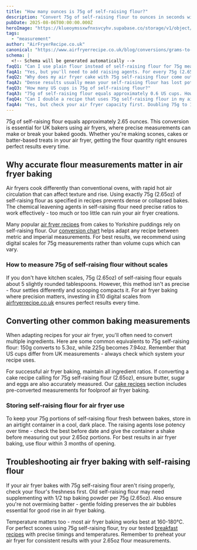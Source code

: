 ```yaml
---
title: "How many ounces is 75g of self-raising flour?"
description: "Convert 75g of self-raising flour to ounces in seconds with our easy calculator and handy air fryer baking tips."
pubDate: 2025-08-06T00:00:00.000Z
heroImage: "https://klueoymssxwfnxsvcyhv.supabase.co/storage/v1/object/public/Shmucket/75g-self-raising-flour-to-ounces.webp"
tags:
  - "measurement"
author: "AirFryerRecipe.co.uk"
canonical: "https://www.airfryerrecipe.co.uk/blog/conversions/grams-to-ounces/75g-self-raising-flour-to-ounces"
schema: |
  <!-- Schema will be generated automatically -->
faqQ1: "Can I use plain flour instead of self-raising flour for 75g measurements?"
faqA1: "Yes, but you'll need to add raising agents. For every 75g (2.65oz) of plain flour, mix in 1.5 tsp baking powder and 1/4 tsp salt. This creates the equivalent of self-raising flour for air fryer baking. Results may vary slightly as commercial self-raising flour has precisely calibrated raising agents."
faqQ2: "Why does my air fryer cake with 75g self-raising flour come out dense?"
faqA2: "Dense results usually mean your self-raising flour has lost potency or you overmixed the batter. Try a fresh batch of flour and fold ingredients gently until just combined. Also check your air fryer temperature - too low won't activate the raising agents properly in your 75g (2.65oz) flour portion."
faqQ3: "How many US cups is 75g of self-raising flour?"
faqA3: "75g of self-raising flour equals approximately 0.6 US cups. However, we strongly recommend weighing rather than using cups for air fryer baking. Cup measurements vary widely based on how you scoop and pack the flour, while 75g (2.65oz) gives precise, consistent results every time."
faqQ4: "Can I double a recipe that uses 75g self-raising flour in my air fryer?"
faqA4: "Yes, but check your air fryer capacity first. Doubling 75g to 150g (5.3oz) flour means doubling all ingredients. Some air fryers can't handle large batters - you may need to cook in batches. For best results with doubled recipes, extend cooking time slightly and check doneness with a skewer."
---
```

<p>75g of self-raising flour equals approximately 2.65 ounces. This conversion is essential for UK bakers using air fryers, where precise measurements can make or break your baked goods. Whether you're making scones, cakes or batter-based treats in your air fryer, getting the flour quantity right ensures perfect results every time.</p>

<h2>Why accurate flour measurements matter in air fryer baking</h2>
<p>Air fryers cook differently than conventional ovens, with rapid hot air circulation that can affect texture and rise. Using exactly 75g (2.65oz) of self-raising flour as specified in recipes prevents dense or collapsed bakes. The chemical leavening agents in self-raising flour need precise ratios to work effectively - too much or too little can ruin your air fryer creations.</p>
<p>Many popular <a href=https://www.airfryerrecipe.co.uk/recipes>air fryer recipes</a> from cakes to Yorkshire puddings rely on self-raising flour. Our <a href=https://www.airfryerrecipe.co.uk/air-fryer-conversion-chart>conversion chart</a> helps adapt any recipe between metric and imperial measurements. For best results, we recommend using digital scales for 75g measurements rather than volume cups which can vary.</p>

<h3>How to measure 75g of self-raising flour without scales</h3>
<p>If you don't have kitchen scales, 75g (2.65oz) of self-raising flour equals about 5 slightly rounded tablespoons. However, this method isn't as precise - flour settles differently and scooping compacts it. For air fryer baking where precision matters, investing in £10 digital scales from <a href=https://www.airfryerrecipe.co.uk>airfryerrecipe.co.uk</a> ensures perfect results every time.</p>

<h2>Converting other common baking measurements</h2>
<p>When adapting recipes for your air fryer, you'll often need to convert multiple ingredients. Here are some common equivalents to 75g self-raising flour: 150g converts to 5.3oz, while 225g becomes 7.94oz. Remember that US cups differ from UK measurements - always check which system your recipe uses.</p>
<p>For successful air fryer baking, maintain all ingredient ratios. If converting a cake recipe calling for 75g self-raising flour (2.65oz), ensure butter, sugar and eggs are also accurately measured. Our <a href=https://www.airfryerrecipe.co.uk/recipe-category/cakes>cake recipes</a> section includes pre-converted measurements for foolproof air fryer baking.</p>

<h3>Storing self-raising flour for air fryer use</h3>
<p>To keep your 75g portions of self-raising flour fresh between bakes, store in an airtight container in a cool, dark place. The raising agents lose potency over time - check the best before date and give the container a shake before measuring out your 2.65oz portions. For best results in air fryer baking, use flour within 3 months of opening.</p>

<h2>Troubleshooting air fryer baking with self-raising flour</h2>
<p>If your air fryer bakes with 75g self-raising flour aren't rising properly, check your flour's freshness first. Old self-raising flour may need supplementing with 1/2 tsp baking powder per 75g (2.65oz). Also ensure you're not overmixing batter - gentle folding preserves the air bubbles essential for good rise in air fryer baking.</p>
<p>Temperature matters too - most air fryer baking works best at 160-180°C. For perfect scones using 75g self-raising flour, try our tested <a href=https://www.airfryerrecipe.co.uk/recipe-category/breakfast>breakfast recipes</a> with precise timings and temperatures. Remember to preheat your air fryer for consistent results with your 2.65oz flour measurements.</p>
